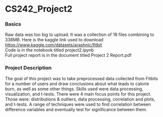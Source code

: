 # CS242_Project2

### Basics
Raw data was too big to upload. It was a collection of 18 files combining to 338MB. Here is the kaggle link used to download https://www.kaggle.com/datasets/arashnic/fitbit  
Code is in the notebook titled project2.ipynb  
Full project report is in the document titled Project 2 Report.pdf  

### Project Description
The goal of this project was to take preprocessed data collected from Fitbits for a number of users and draw conclusions about what leads to calorie burn, as well as some other things. Skills used were data processing, visualization, and t-tests. There were 4 main focus points for this project. Those were: distributions & outliers, data processing, correlation and plots, and t-tests. A range of techniques were used to find correlation between difference variables and eventually test for significance between them.
